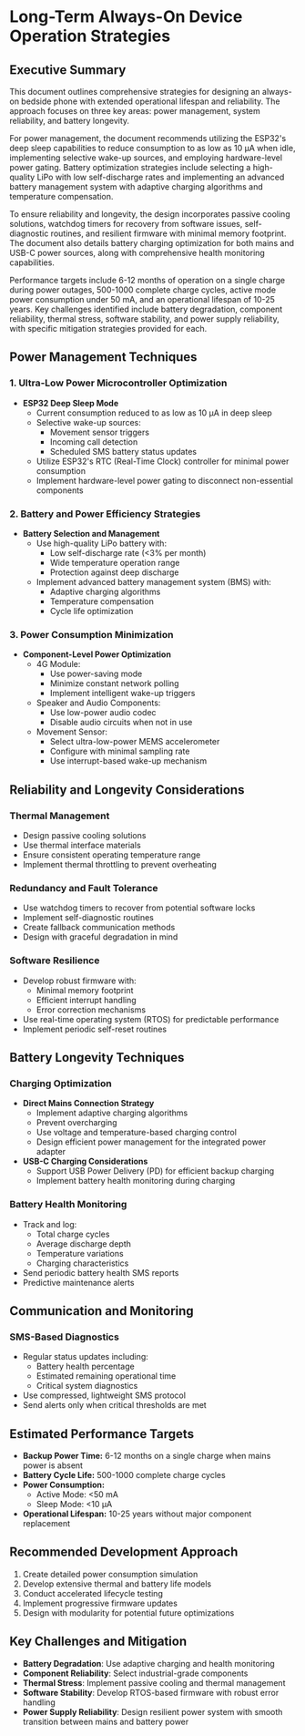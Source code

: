 # Long-Term Always-On Device Operation Strategies

## Executive Summary

This document outlines comprehensive strategies for designing an always-on bedside phone with extended operational lifespan and reliability. The approach focuses on three key areas: power management, system reliability, and battery longevity.

For power management, the document recommends utilizing the ESP32's deep sleep capabilities to reduce consumption to as low as 10 μA when idle, implementing selective wake-up sources, and employing hardware-level power gating. Battery optimization strategies include selecting a high-quality LiPo with low self-discharge rates and implementing an advanced battery management system with adaptive charging algorithms and temperature compensation.

To ensure reliability and longevity, the design incorporates passive cooling solutions, watchdog timers for recovery from software issues, self-diagnostic routines, and resilient firmware with minimal memory footprint. The document also details battery charging optimization for both mains and USB-C power sources, along with comprehensive health monitoring capabilities.

Performance targets include 6-12 months of operation on a single charge during power outages, 500-1000 complete charge cycles, active mode power consumption under 50 mA, and an operational lifespan of 10-25 years. Key challenges identified include battery degradation, component reliability, thermal stress, software stability, and power supply reliability, with specific mitigation strategies provided for each.

## Power Management Techniques

### 1. Ultra-Low Power Microcontroller Optimization

- **ESP32 Deep Sleep Mode**
  - Current consumption reduced to as low as 10 µA in deep sleep
  - Selective wake-up sources:
    - Movement sensor triggers
    - Incoming call detection
    - Scheduled SMS battery status updates
  - Utilize ESP32's RTC (Real-Time Clock) controller for minimal power consumption
  - Implement hardware-level power gating to disconnect non-essential components

### 2. Battery and Power Efficiency Strategies

- **Battery Selection and Management**
  - Use high-quality LiPo battery with:
    - Low self-discharge rate (<3% per month)
    - Wide temperature operation range
    - Protection against deep discharge
  - Implement advanced battery management system (BMS) with:
    - Adaptive charging algorithms
    - Temperature compensation
    - Cycle life optimization

### 3. Power Consumption Minimization

- **Component-Level Power Optimization**
  - 4G Module:
    - Use power-saving mode
    - Minimize constant network polling
    - Implement intelligent wake-up triggers
  - Speaker and Audio Components:
    - Use low-power audio codec
    - Disable audio circuits when not in use
  - Movement Sensor:
    - Select ultra-low-power MEMS accelerometer
    - Configure with minimal sampling rate
    - Use interrupt-based wake-up mechanism

## Reliability and Longevity Considerations

### Thermal Management

- Design passive cooling solutions
- Use thermal interface materials
- Ensure consistent operating temperature range
- Implement thermal throttling to prevent overheating

### Redundancy and Fault Tolerance

- Use watchdog timers to recover from potential software locks
- Implement self-diagnostic routines
- Create fallback communication methods
- Design with graceful degradation in mind

### Software Resilience

- Develop robust firmware with:
  - Minimal memory footprint
  - Efficient interrupt handling
  - Error correction mechanisms
- Use real-time operating system (RTOS) for predictable performance
- Implement periodic self-reset routines

## Battery Longevity Techniques

### Charging Optimization

- **Direct Mains Connection Strategy**
  - Implement adaptive charging algorithms
  - Prevent overcharging
  - Use voltage and temperature-based charging control
  - Design efficient power management for the integrated power adapter
- **USB-C Charging Considerations**
  - Support USB Power Delivery (PD) for efficient backup charging
  - Implement battery health monitoring during charging

### Battery Health Monitoring

- Track and log:
  - Total charge cycles
  - Average discharge depth
  - Temperature variations
  - Charging characteristics
- Send periodic battery health SMS reports
- Predictive maintenance alerts

## Communication and Monitoring

### SMS-Based Diagnostics

- Regular status updates including:
  - Battery health percentage
  - Estimated remaining operational time
  - Critical system diagnostics
- Use compressed, lightweight SMS protocol
- Send alerts only when critical thresholds are met

## Estimated Performance Targets

- **Backup Power Time:** 6-12 months on a single charge when mains power is absent
- **Battery Cycle Life:** 500-1000 complete charge cycles
- **Power Consumption:**
  - Active Mode: <50 mA
  - Sleep Mode: <10 µA
- **Operational Lifespan:** 10-25 years without major component replacement

## Recommended Development Approach

1. Create detailed power consumption simulation
2. Develop extensive thermal and battery life models
3. Conduct accelerated lifecycle testing
4. Implement progressive firmware updates
5. Design with modularity for potential future optimizations

## Key Challenges and Mitigation

- **Battery Degradation**: Use adaptive charging and health monitoring
- **Component Reliability**: Select industrial-grade components
- **Thermal Stress**: Implement passive cooling and thermal management
- **Software Stability**: Develop RTOS-based firmware with robust error handling
- **Power Supply Reliability**: Design resilient power system with smooth transition between mains and battery power
